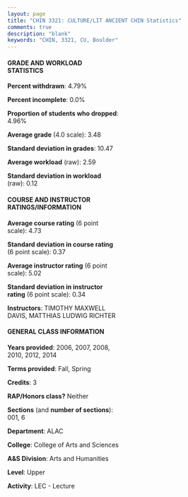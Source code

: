 ```yaml
---
layout: page
title: "CHIN 3321: CULTURE/LIT ANCIENT CHIN Statistics"
comments: true
description: "blank"
keywords: "CHIN, 3321, CU, Boulder"
--- 
```

<head>
<script src="https://ajax.googleapis.com/ajax/libs/jquery/2.1.3/jquery.min.js"></script>
<script src="https://dl.dropboxusercontent.com/s/pc42nxpaw1ea4o9/highcharts.js?dl=0"></script>
<!-- <script src="../assets/js/highcharts.js"></script> -->
<style type="text/css">@font-face {
	font-family: "Bebas Neue";
	src: url(https://www.filehosting.org/file/details/544349/BebasNeue%20Regular.otf) format("opentype");
	}
	h1.Bebas { 
		font-family: "Bebas Neue", Verdana, Tahoma;
	}
</style>
</head>
<body>
	<div id="container" style="float: right; width: 45%; height: 88%; margin-left: 2.5%; margin-right: 2.5%;"></div>
	<script language="JavaScript">
		$(document).ready(function() {
		var chart = {type: 'column'};
		var title = {text: 'Grade Distribution'};
		var xAxis = {categories: ['A','B','C','D','F'],crosshair: true};
		var yAxis = {min: 0,title: {text: 'Percentage'}};
		var tooltip = {headerFormat: '<center><b><span style="font-size:20px">{point.key}</span></b></center>',
		               pointFormat: '<td style="padding:0"><b>{point.y:.1f}%</b></td>',
		               footerFormat: '</table>',shared: true,useHTML: true};
		var plotOptions = {column: {pointPadding: 0.0,borderWidth: 0}};  
		var credits = {enabled: false};var series= [{name: 'Percent',data: [57.46,33.58,8.21,0.0,0.75,]}];
		var json = {};
		json.chart = chart;
		json.title = title;
		json.tooltip = tooltip;
		json.xAxis = xAxis;
		json.yAxis = yAxis;  
		json.series = series;
		json.plotOptions = plotOptions;  
		json.credits = credits;
		$('#container').highcharts(json);
	});
	</script>
</body>
			   
#### GRADE AND WORKLOAD STATISTICS

**Percent withdrawn**: 4.79%

**Percent incomplete**: 0.0%

**Proportion of students who dropped**: 4.96%

**Average grade** (4.0 scale): 3.48

**Standard deviation in grades**: 10.47

**Average workload** (raw): 2.59

**Standard deviation in workload** (raw): 0.12

#### COURSE AND INSTRUCTOR RATINGS/INFORMATION

**Average course rating** (6 point scale): 4.73

**Standard deviation in course rating** (6 point scale): 0.37

**Average instructor rating** (6 point scale): 5.02

**Standard deviation in instructor rating** (6 point scale): 0.34

**Instructors**: TIMOTHY MAXWELL DAVIS, MATTHIAS LUDWIG RICHTER

#### GENERAL CLASS INFORMATION

**Years provided**: 2006, 2007, 2008, 2010, 2012, 2014

**Terms provided**: Fall, Spring

**Credits**: 3

**RAP/Honors class?** Neither

**Sections** (and **number of sections**): 001, 6

**Department**: ALAC

**College**: College of Arts and Sciences

**A&S Division**: Arts and Humanities

**Level**: Upper

**Activity**: LEC - Lecture